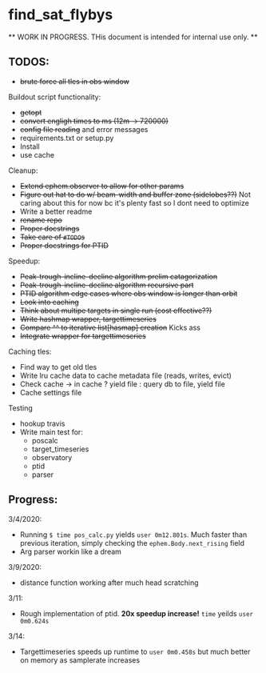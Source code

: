 # find_sat_flybys


** WORK IN PROGRESS. THis document is intended for internal use only. **

## TODOS:
- ~~brute force all tles in obs window~~

Buildout script functionality:
- ~~getopt~~
- ~~convert engligh times to ms (12m -> 720000)~~
- ~~config file reading~~ and error messages 
- requirements.txt or setup.py
- Install
- use cache

Cleanup:
- ~~Extend ephem.observer to allow for other params~~ 
- ~~Figure out hat to do w/ beam-width and buffer zone (sidelobes??)~~ Not caring about this for now bc it's plenty fast so I dont need to optimize
- Write a better readme
- ~~rename repo~~
- ~~Proper docstrings~~
- ~~Take care of `#TODO`s~~
- ~~Proper docstrings for PTID~~


Speedup:
- ~~Peak-trough-incline-decline algorithm prelim catagorization~~
- ~~Peak-trough-incline-decline algorithm recursive part~~
- ~~PTID algorithm edge cases where obs window is longer than orbit~~
- ~~Look into caching~~
- ~~Think about multipe targets in single run (cost effective??)~~
- ~~Write hashmap wrapper, targettimeseries~~
- ~~Compare ^^ to iterative list[hasmap] creation~~ Kicks ass
- ~~Integrate wrapper for targettimeseries~~

Caching tles:
- Find way to get old tles
- Write lru cache data to cache metadata file (reads, writes, evict) 
- Check cache -> in cache ? yield file : query db to file, yield file
- Cache settings file 

Testing
- hookup travis
- Write main test for:
	- poscalc
	- target_timeseries
	- observatory
	- ptid
	- parser

## Progress:
3/4/2020: 
- Running `$ time pos_calc.py` yields `user	0m12.801s`. Much faster than previous iteration, simply checking the `ephem.Body.next_rising` field
- Arg parser workin like a dream

3/9/2020: 
- distance function working after much head scratching

3/11:
- Rough implementation of ptid. **20x speedup increase!** `time` yeilds `user 0m0.624s`

3/14:
- Targettimeseries speeds up runtime to ```user	0m0.458s``` but much better on memory as samplerate increases
